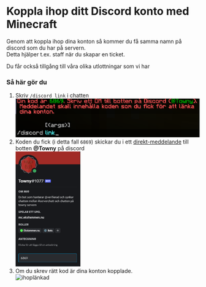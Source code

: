 # Koppla ihop ditt Discord konto med Minecraft
Genom att koppla ihop dina konton så kommer du få samma namn på discord som du har på servern.  
Detta hjälper t.ex. staff när du skapar en ticket.  

Du får också tillgång till våra olika utlottningar som vi har

### Så här gör du
1. Skriv `/discord link` i chatten  
<img src="../../.vuepress/public/images/discord/discord-link.png" 
     width="500" />
2. Koden du fick (i detta fall `6869`) skickar du i ett <ins>direkt-meddelande</ins> till botten **@Towny** på discord  
<img src="../../.vuepress/public/images/discord/discord-towny.png" 
     height="300" />
3. Om du skrev rätt kod är dina konton kopplade.  
![ihoplänkad](../../.vuepress/public/images/discord/discord-länkad.png)